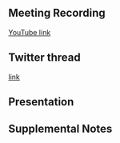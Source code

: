 ## Meeting Recording

[YouTube link](https://www.youtube.com/watch?v=VYnO9a-dGmg)

## Twitter thread

[link](https://twitter.com/Orthogonal_Lab/status/1596618504416919552)

## Presentation



## Supplemental Notes
